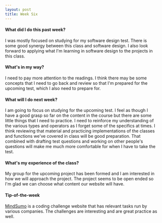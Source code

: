 ```yaml
---
layout: post
title: Week Six
---
```

#### What did I do this past week?

I was mostly focused on studying for my software design test. There is some good synergy between this class and software design. I also look forward to applying what I'm learning in software design to the projects in this class.

#### What's in my way?

I need to pay more attention to the readings. I think there may be some concepts that I need to go back and review so that I'm prepared for the upcoming test, which I also need to prepare for.

#### What will I do next week?

I am going to focus on studying for the upcoming test. I feel as though I have a good grasp so far on the content in the course but there are some little things that I need to practice. I need to reinforce my understanding of the various types and operators as I forget some of the specifics at times. I think reviewing that material and practicing implementations of the classes and functions we've covered in class will be good preparation. That combined with drafting test questions and working on other people's questions will make me much more comfortable for when I have to take the test.

#### What's my experience of the class?

My group for the upcoming project has been formed and I am interested in how we will approach the project. The project seems to be open ended so I'm glad we can choose what content our website will have.

#### Tip-of-the-week

[MindSumo](https://www.mindsumo.com/challenges) is a coding challenge website that has relevant tasks run by various companies. The challenges are interesting and are great practice as well.

